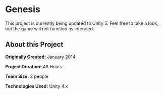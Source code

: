 # Genesis

This project is currently being updated to Unity 5. Feel free to take a look, but the game will not function as intended.

## About this Project

**Originally Created:** January 2014

**Project Duration:** 48 Hours

**Team Size:** 3 people

**Technologies Used:** Unity 4.x

